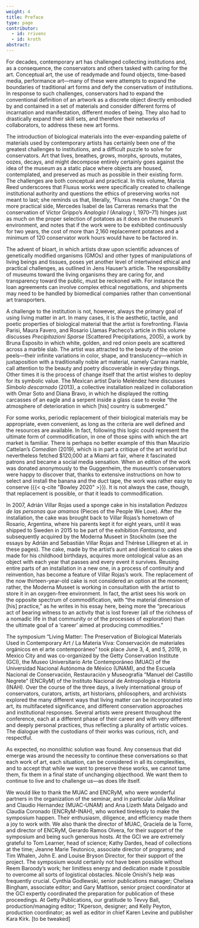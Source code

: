 ```yaml
---
weight: 4
title: Preface
type: page
contributor:
  - id: rrivenc
  - id: kroth
abstract:
---
```


For decades, contemporary art has challenged collecting institutions and, as a consequence, the conservators and others tasked with caring for the art. Conceptual art, the use of readymade and found objects, time-based media, performance art—many of these were attempts to expand the boundaries of traditional art forms and defy the conservatism of institutions. In response to such challenges, conservators had to expand the conventional definition of an artwork as a discrete object directly embodied by and contained in a set of materials and consider different forms of incarnation and manifestation, different modes of being. They also had to drastically expand their skill sets, and therefore their networks of collaborators, to address these new art forms.

The introduction of biological materials into the ever-expanding palette of materials used by contemporary artists has certainly been one of the greatest challenges to institutions, and a difficult puzzle to solve for conservators. Art that lives, breathes, grows, morphs, sprouts, mutates, oozes, decays, and might decompose entirely certainly goes against the idea of the museum as a static place where objects are housed, contemplated, and preserved as much as possible in their existing form. The challenges are both conceptual and practical. In this volume, Marcia Reed underscores that Fluxus works were specifically created to challenge institutional authority and questions the ethics of preserving works not meant to last; she reminds us that, literally, “Fluxus means change.” On the more practical side, Mercedes Isabel de las Carreras remarks that the conservation of Víctor Grippo’s *Analogía I* (Analogy I, 1970–71) hinges just as much on the proper selection of potatoes as it does on the museum’s environment, and notes that if the work were to be exhibited continuously for two years, the cost of more than 2,160 replacement potatoes and a minimum of 120 conservator work hours would have to be factored in.

The advent of bioart, in which artists draw upon scientific advances of genetically modified organisms (GMOs) and other types of manipulations of living beings and tissues, poses yet another level of intertwined ethical and practical challenges, as outlined in Jens Hauser’s article. The responsibility of museums toward the living organisms they are caring for, and transparency toward the public, must be reckoned with. For instance the loan agreements can involve complex ethical negotiations, and shipments may need to be handled by biomedical companies rather than conventional art transporters.

A challenge to the institution is not, however, always the primary goal of using living matter in art. In many cases, it is the aesthetic, tactile, and poetic properties of biological material that the artist is forefronting. Flavia Parisi, Maura Favero, and Rosario Llamas Pacheco’s article in this volume discusses *Precipitazioni Sparse* (Scattered Precipitations, 2005), a work by Bruna Esposito in which white, golden, and red onion peels are scattered across a marble slab. The artist was attracted to the beauty of the onion peels—their infinite variations in color, shape, and translucency—which in juxtaposition with a traditionally noble art material, namely Carrara marble, call attention to the beauty and poetry discoverable in everyday things. Other times it is the process of change itself that the artist wishes to deploy for its symbolic value. The Mexican artist Darío Meléndez here discusses *Símbolo descarnado* (2013), a collective installation realized in collaboration with Omar Soto and Diana Bravo, in which he displayed the rotting carcasses of an eagle and a serpent inside a glass case to evoke “the atmosphere of deterioration in which \[his\] country is submerged.”

For some works, periodic replacement of their biological materials may be appropriate, even convenient, as long as the criteria are well defined and the resources are available. In fact, following this logic could represent the ultimate form of commodification, in one of those spins with which the art market is familiar. There is perhaps no better example of this than Maurizio Cattelan’s *Comedian* (2019), which is in part a critique of the art world but nevertheless fetched \$120,000 at a Miami art fair, where it fascinated patrons and became a social media sensation. When an edition of the work was donated anonymously to the Guggenheim, the museum’s conservators were happy to discover that, thanks to extensive instructions on how to select and install the banana and the duct tape, the work was rather easy to conserve ({{< q-cite "Bowley 2020" >}}). It is not always the case, though, that replacement is possible, or that it leads to commodification.

In 2007, Adrián Villar Rojas used a sponge cake in his installation *Pedazos de las personas que amamos* (Pieces of the People We Love). After the installation, the cake was brought back to Villar Rojas’s hometown of Rosario, Argentina, where his parents kept it for eight years, until it was shipped to Sweden in 2015 to be part of the exhibition *Fantasma*, and subsequently acquired by the Moderna Museet in Stockholm (see the essays by Adrián and Sebastián Villar Rojas and Thérèse Lilliegren et al. in these pages). The cake, made by the artist’s aunt and identical to cakes she made for his childhood birthdays, acquires more ontological value as an object with each year that passes and every event it survives. Reusing entire parts of an installation in a new one, in a process of continuity and reinvention, has become a feature of Villar Rojas’s work. The replacement of the now thirteen-year-old cake is not considered an option at the moment; rather, the Moderna Museet is working in consultation with the artist to store it in an oxygen-free environment. In fact, the artist sees his work on the opposite spectrum of commodification, with “the material dimension of \[his\] practice,” as he writes in his essay here, being more the “precarious act of bearing witness to an activity that is lost forever (all of the richness of a nomadic life in that community or of the processes of exploration) than the ultimate goal of a ‘career’ aimed at producing commodities.”

The symposium “Living Matter: The Preservation of Biological Materials Used in Contemporary Art / La Materia Viva: Conservación de materiales orgánicos en el arte contemporáneo” took place June 3, 4, and 5, 2019, in Mexico City and was co-organized by the Getty Conservation Institute (GCI), the Museo Universitario Arte Contemporáneo (MUAC) of the Universidad Nacional Autónoma de México (UNAM), and the Escuela Nacional de Conservación, Restauración y Museografía “Manuel del Castillo Negrete” (ENCRyM) of the Instituto Nacional de Antropología e Historia (INAH). Over the course of the three days, a lively international group of conservators, curators, artists, art historians, philosophers, and archivists explored the many different ways that living matter can be incorporated into art, its multifaceted significance, and different conservation approaches and institutional responses. Several artists were present throughout the conference, each at a different phase of their career and with very different and deeply personal practices, thus reflecting a plurality of artistic voices. The dialogue with the custodians of their works was curious, rich, and respectful.

As expected, no monolithic solution was found. Any consensus that did emerge was around the necessity to continue these conversations so that each work of art, each situation, can be considered in all its complexities, and to accept that while we want to preserve these works, we cannot tame them, fix them in a final state of unchanging objecthood. We want them to continue to live and to challenge us—as does life itself.

We would like to thank the MUAC and ENCRyM, who were wonderful partners in the organization of the seminar, and in particular Julia Molinar and Claudio Hernandez (MUAC-UNAM) and Ana Lizeth Mata Delgado and Claudia Coronado (ENCRyM-INAH), who worked tirelessly to make the symposium happen. Their enthusiasm, diligence, and efficiency made them a joy to work with. We also thank the director of MUAC, Graciela de la Torre, and director of ENCRyM, Gerardo Ramos Olvera, for their support of the symposium and being such generous hosts. At the GCI we are extremely grateful to Tom Learner, head of science; Kathy Dardes, head of collections at the time; Jeanne Marie Teutonico, associate director of programs; and Tim Whalen, John E. and Louise Bryson Director, for their support of the project. The symposium would certainly not have been possible without Reem Baroody’s work; her limitless energy and dedication made it possible to overcome all sorts of logistical obstacles. Nicole Onishi’s help was frequently crucial. Cynthia Godlewski, senior publications manager; Chelsea Bingham, associate editor; and Gary Mattison, senior project coordinator at the GCI expertly coordinated the preparation for publication of these proceedings. At Getty Publications, our gratitude to Tevvy Ball, production/managing editor; TKperson, designer; and Kelly Peyton, production coordinator; as well as editor in chief Karen Levine and publisher Kara Kirk. \[to be tweaked\]
